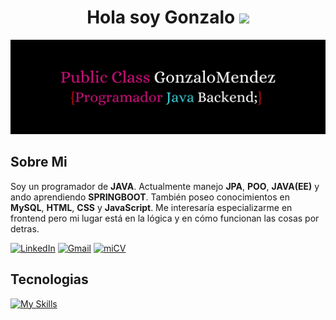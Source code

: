 <h1 align="center">Hola soy Gonzalo <img src="https://media.giphy.com/media/hvRJCLFzcasrR4ia7z/giphy.gif" width="35"></h1>

![Portada](./img/portada.png)

## Sobre Mi
<p>Soy un programador de <b>JAVA</b>. Actualmente manejo <b>JPA</b>, <b>POO</b>, <b>JAVA(EE)</b> y ando aprendiendo <b>SPRINGBOOT</b>. También poseo conocimientos en <b>MySQL</b>, <b>HTML</b>, <b>CSS</b> y <b>JavaScript</b>. Me interesaría especializarme en frontend pero mi lugar está en la lógica y en cómo funcionan las cosas por detras.</p>


[![LinkedIn](https://img.shields.io/badge/linkedin-%230077B5.svg?style=for-the-badge&logo=linkedin&logoColor=white)](https://www.linkedin.com/in/gonzalo-ariel-mendez-b064a41a9/)
[![Gmail](https://img.shields.io/badge/Gmail-D14836?style=for-the-badge&logo=gmail&logoColor=white)](mailto:tecnicopcgm@gmail.com)
[![miCV](https://img.shields.io/badge/Descargar%20CV-PDF-blue?style=flat-square&logo=google-drive&link=https://drive.google.com/file/d/1KQmwf94P2_KnUTiYF6OnomvKipz4H_2g/view?usp=drive_link)](https://drive.google.com/file/d/1KQmwf94P2_KnUTiYF6OnomvKipz4H_2g/view?usp=drive_link)


## Tecnologias
[![My Skills](https://skillicons.dev/icons?i=java,spring,maven,gradle,mysql,html,css,js,wordpress)](https://skillicons.dev)




<!--
**Gonza-JavaDev/Gonza-JavaDev** is a ✨ _special_ ✨ repository because its `README.md` (this file) appears on your GitHub profile.

Here are some ideas to get you started:

- 🔭 I’m currently working on ...
- 🌱 I’m currently learning ...
- 👯 I’m looking to collaborate on ...
- 🤔 I’m looking for help with ...
- 💬 Ask me about ...
- 📫 How to reach me: ...
- 😄 Pronouns: ...
- ⚡ Fun fact: ...
-->
